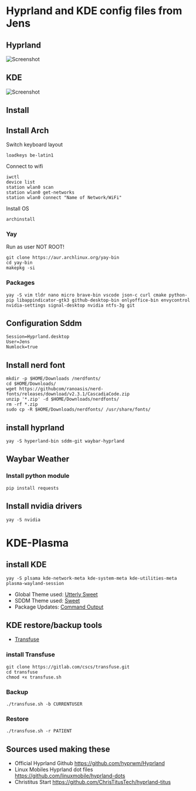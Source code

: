 # Hyprland and KDE config files from Jens
## Hyprland
![Screenshot](https://raw.githubusercontent.com/JensDeLeersnyderPXL/arch-dotfiles/main/screenshots/hyprland_screenshot.png)

## KDE 
![Screenshot](https://raw.githubusercontent.com/JensDeLeersnyderPXL/arch-dotfiles/main/screenshots/KDE_screenshot.png)

## Install
## Install Arch
Switch keyboard layout
```
loadkeys be-latin1
```
Connect to wifi
```
iwctl
device list
station wlan0 scan
station wlan0 get-networks
station wlan0 connect "Name of Network/WiFi"
```
Install OS
```
archinstall
```
### Yay

Run as user NOT ROOT!
```
git clone https://aur.archlinux.org/yay-bin
cd yay-bin
makepkg -si
```

### Packages
```
yay -S vim tldr nano micro brave-bin vscode json-c curl cmake python-pip libappindicator-gtk3 github-desktop-bin onlyoffice-bin envycontrol nvidia-settings signal-desktop nvidia ntfs-3g git
```

## Configuration Sddm
```
Session=Hyprland.desktop
User=Jens
Numlock=true
```

## Install nerd font
```
mkdir -p $HOME/Downloads /nerdfonts/
cd $HOME/Downloads/
wget https://githubcom/ranoasis/nerd-fonts/releases/download/v2.3.1/CascadiaCode.zip
unzip '*.zip' -d $HOME/Downloads/nerdfonts/
rm -rf *.zip
sudo cp -R $HOME/Downloads/nerdfonts/ /usr/share/fonts/
```
## install hyprland
```
yay -S hyperland-bin sddm-git waybar-hyprland
```
## Waybar Weather
### Install python module
```
pip install requests
```
## Install nvidia drivers
```
yay -S nvidia
```
# KDE-Plasma
## install KDE
```
yay -S plsama kde-network-meta kde-system-meta kde-utilities-meta plasma-wayland-session
```
- Global Theme used: [Utterly Sweet](https://store.kde.org/p/1906500)
- SDDM   Theme used: [Sweet](https://github.com/EliverLara/Sweet/tree/nova/kde/sddm)
- Package   Updates: [Command Output](https://store.kde.org/p/1166510/)

## KDE restore/backup tools
- [Transfuse](https://gitlab.com/cscs/transfuse)
### install Transfuse
```
git clone https://gitlab.com/cscs/transfuse.git
cd transfuse
chmod +x transfuse.sh
```
### Backup
```
./transfuse.sh -b CURRENTUSER
```
### Restore
```
./transfuse.sh -r PATIENT
```
## Sources used making these

- Official Hyprland Github <https://github.com/hyprwm/Hyprland>
- Linux Mobiles Hyprland dot files <https://github.com/linuxmobile/hyprland-dots>
- Christitus Start <https://github.com/ChrisTitusTech/hyprland-titus>

